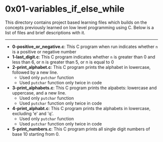 # 0x01-variables_if_else_while
This directory contains project based learning files which builds on the concepts previously learned on low level programming using C.
Below is a list of files and brief descriptions with it.

---

- **0-positive_or_negative.c**: This C program when run indicates whether `n` is a positive or negative number
- **1-last_digit.c**: This C program indicates whether `n` is greater than 0 and less than 6, or n is greater than 5, or n is equal to 0
- **2-print_alphabet.c**: This C program prints the alphabet in lowercase, followed by a new line.
	- Used only `putchar` function
	- Used `putchar` function only twice in code
- **3-print_alphabets.c**: This C program prints the alpabets: lowercase and uppercase, and a new line.
	- Used only `putchar` function
	- Used `putchar` function only twice in code
- **4-print_alphabt.c**: This C program prints the alphabets in lowercase, excluding 'e' and 'q'.
	- Used only `putchar` function
	- Used `putchar` function only twice in code
- **5-print_numbers.c**: This C program prints all single digit numbers of base 10 starting from 0.

